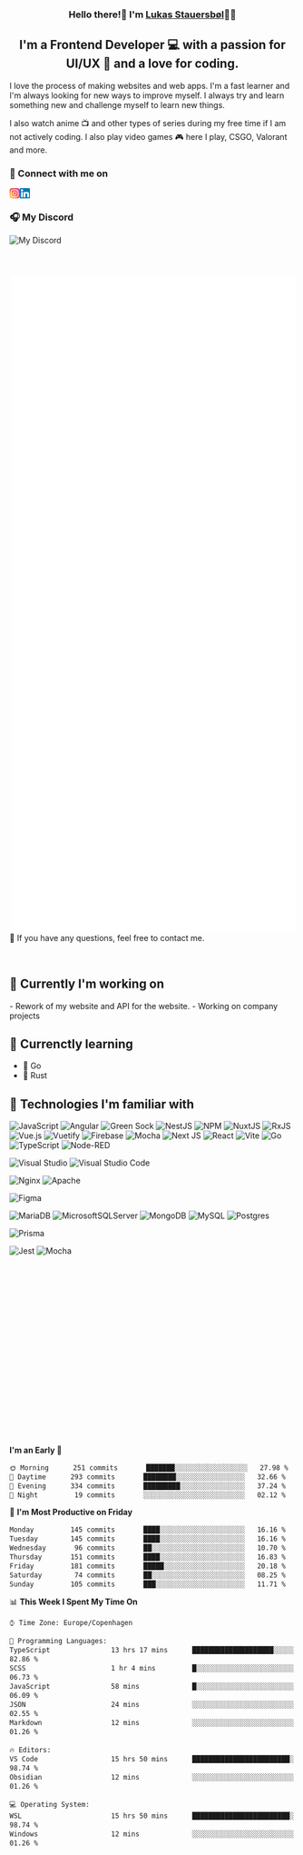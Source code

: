 <h3 align="center">
Hello there!👋 I'm <a target="_blank" href="https://stauersbol.me" rel="noreferrer">Lukas Stauersbøl</a>🙍‍♂️
</h3>

<h2 align="center">
I'm a Frontend Developer 💻 with a passion for UI/UX 🎨 and a love for coding.
</h2>

I love the process of making websites and web apps. I'm a fast learner and I'm always looking for new ways to improve myself.
I always try and learn something new and challenge myself to learn new things.

I also watch anime 📺 and other types of series during my free time if I am not actively coding. I also play video games 🎮 here I play, CSGO, Valorant and more.

### 🔗 Connect with me on
<a href="https://www.linkedin.com/in/lukas-stauersbol/" target="_blank"><img align="left" src="https://raw.githubusercontent.com/Slash1y/Slash1y/main/images/instagram.svg" alt="Lukas Stauersbøl | LinkedIn" width="18px"/></a>
<a href="https://www.instagram.com/lukas_stauersbol" target="_blank"><img align="left" src="https://raw.githubusercontent.com/Slash1y/Slash1y/main/images/linkedin.svg" alt="Lukas Stauersbøl | Instagram" width="18px"/></a>

<br/>

<p align="left">
<h3 align="left">🎧 My Discord</h3>
<img align="left" height="70px" src="https://discord.c99.nl/widget/theme-2/147806323323568128.png" alt="My Discord" />
</p>
<a href="https://anilist.co/user/slashiy/"><img align="right" width="500px" src="metrics.plugin.personal.anilist.svg" /></a>

<br/>
<br/>
<br/>
<p align="left">
💬 If you have any questions, feel free to contact me.
</p>

<br/>
<h2 align="left"> 🔭 Currently I'm working on</h2>
<p align="left">
- Rework of my website and API for the website.
- Working on company projects
 </p>
</p>
 
## 🌱 Currenctly learning
- 💙 Go
- 🧡 Rust

## 💼 Technologies I'm familiar with
![JavaScript](https://img.shields.io/badge/javascript-%23323330.svg?style=for-the-badge&logo=javascript&logoColor=%23F7DF1E)
![Angular](https://img.shields.io/badge/angular-%23DD0031.svg?style=for-the-badge&logo=angular&logoColor=white)
![Green Sock](https://img.shields.io/badge/green%20sock-88CE02?style=for-the-badge&logo=greensock&logoColor=white)
![NestJS](https://img.shields.io/badge/nestjs-%23E0234E.svg?style=for-the-badge&logo=nestjs&logoColor=white)
![NPM](https://img.shields.io/badge/NPM-%23000000.svg?style=for-the-badge&logo=npm&logoColor=white)
![NuxtJS](https://img.shields.io/badge/Nuxt-black?style=for-the-badge&logo=nuxt.js&logoColor=white)
![RxJS](https://img.shields.io/badge/rxjs-%23B7178C.svg?style=for-the-badge&logo=reactivex&logoColor=white)
![Vue.js](https://img.shields.io/badge/vuejs-%2335495e.svg?style=for-the-badge&logo=vuedotjs&logoColor=%234FC08D)
![Vuetify](https://img.shields.io/badge/Vuetify-1867C0?style=for-the-badge&logo=vuetify&logoColor=AEDDFF)
![Firebase](https://img.shields.io/badge/firebase-ffca28?style=for-the-badge&logo=firebase&logoColor=black)
![Mocha](https://img.shields.io/badge/Mocha-8D6748?style=for-the-badge&logo=Mocha&logoColor=white)
![Next JS](https://img.shields.io/badge/next.js-000000?style=for-the-badge&logo=nextdotjs&logoColor=white)
![React](https://img.shields.io/badge/React-20232A?style=for-the-badge&logo=react&logoColor=61DAFB)
![Vite]( 	https://img.shields.io/badge/Vite-B73BFE?style=for-the-badge&logo=vite&logoColor=FFD62E)
![Go](https://img.shields.io/static/v1?style=for-the-badge&message=Go&color=00ADD8&logo=Go&logoColor=FFFFFF&label=)
![TypeScript](https://img.shields.io/static/v1?style=for-the-badge&message=TypeScript&color=3178C6&logo=TypeScript&logoColor=FFFFFF&label=)
![Node-RED](https://img.shields.io/badge/NodeRED-8F0000.svg?style=for-the-badge&logo=Node-RED&logoColor=white)

![Visual Studio](https://img.shields.io/badge/Visual%20Studio-5C2D91.svg?style=for-the-badge&logo=visual-studio&logoColor=white)
![Visual Studio Code](https://img.shields.io/badge/Visual%20Studio%20Code-0078d7.svg?style=for-the-badge&logo=visual-studio-code&logoColor=white)

![Nginx](https://img.shields.io/badge/nginx-%23009639.svg?style=for-the-badge&logo=nginx&logoColor=white)
![Apache](https://img.shields.io/badge/apache-%23D42029.svg?style=for-the-badge&logo=apache&logoColor=white)

![Figma](https://img.shields.io/badge/Figma-F24E1E?style=for-the-badge&logo=figma&logoColor=white)

![MariaDB](https://img.shields.io/badge/MariaDB-003545?style=for-the-badge&logo=mariadb&logoColor=white)
![MicrosoftSQLServer](https://img.shields.io/badge/Microsoft%20SQL%20Sever-CC2927?style=for-the-badge&logo=microsoft%20sql%20server&logoColor=white)
![MongoDB](https://img.shields.io/badge/MongoDB-%234ea94b.svg?style=for-the-badge&logo=mongodb&logoColor=white)
![MySQL](https://img.shields.io/badge/mysql-%2300f.svg?style=for-the-badge&logo=mysql&logoColor=white)
![Postgres](https://img.shields.io/badge/postgres-%23316192.svg?style=for-the-badge&logo=postgresql&logoColor=white)

![Prisma](https://img.shields.io/badge/Prisma-3982CE?style=for-the-badge&logo=Prisma&logoColor=white)

![Jest](https://img.shields.io/badge/-jest-%23C21325?style=for-the-badge&logo=jest&logoColor=white)
![Mocha](https://img.shields.io/badge/Mocha-8D6748.svg?style=for-the-badge&logo=Mocha&logoColor=white)


<br/>
<br/>
<br/>
<br/>
<br/>
<br/>
<br/>
<br/>
<br/>
<br/>
<br/>
<br/>
<br/>
<br/>
<br/>
<br/>
<br/>
<br/>

<!--START_SECTION:waka-->
**I'm an Early 🐤** 

```text
🌞 Morning      251 commits       ███████░░░░░░░░░░░░░░░░░░   27.98 % 
🌆 Daytime      293 commits       ████████░░░░░░░░░░░░░░░░░   32.66 % 
🌃 Evening      334 commits       █████████░░░░░░░░░░░░░░░░   37.24 % 
🌙 Night         19 commits       ░░░░░░░░░░░░░░░░░░░░░░░░░   02.12 % 

```
📅 **I'm Most Productive on Friday** 

```text
Monday         145 commits       ████░░░░░░░░░░░░░░░░░░░░░   16.16 % 
Tuesday        145 commits       ████░░░░░░░░░░░░░░░░░░░░░   16.16 % 
Wednesday       96 commits       ██░░░░░░░░░░░░░░░░░░░░░░░   10.70 % 
Thursday       151 commits       ████░░░░░░░░░░░░░░░░░░░░░   16.83 % 
Friday         181 commits       █████░░░░░░░░░░░░░░░░░░░░   20.18 % 
Saturday        74 commits       ██░░░░░░░░░░░░░░░░░░░░░░░   08.25 % 
Sunday         105 commits       ███░░░░░░░░░░░░░░░░░░░░░░   11.71 % 

```


📊 **This Week I Spent My Time On** 

```text
⌚︎ Time Zone: Europe/Copenhagen

💬 Programming Languages: 
TypeScript               13 hrs 17 mins      ████████████████████░░░░░   82.86 % 
SCSS                     1 hr 4 mins         █░░░░░░░░░░░░░░░░░░░░░░░░   06.73 % 
JavaScript               58 mins             █░░░░░░░░░░░░░░░░░░░░░░░░   06.09 % 
JSON                     24 mins             ░░░░░░░░░░░░░░░░░░░░░░░░░   02.55 % 
Markdown                 12 mins             ░░░░░░░░░░░░░░░░░░░░░░░░░   01.26 % 

🔥 Editors: 
VS Code                  15 hrs 50 mins      ████████████████████████░   98.74 % 
Obsidian                 12 mins             ░░░░░░░░░░░░░░░░░░░░░░░░░   01.26 % 

💻 Operating System: 
WSL                      15 hrs 50 mins      ████████████████████████░   98.74 % 
Windows                  12 mins             ░░░░░░░░░░░░░░░░░░░░░░░░░   01.26 % 

```


<!--END_SECTION:waka-->
